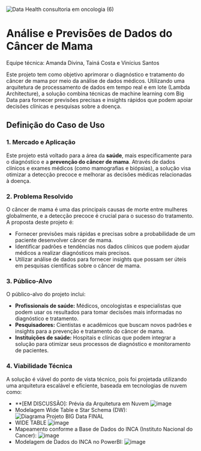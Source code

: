 ![Data Health consultoria em oncologia (6)](https://github.com/user-attachments/assets/56bd0edf-217f-4fa1-a032-fa8f6ee1c640)

# Análise e Previsões de Dados do Câncer de Mama
Equipe técnica: Amanda Divina, Tainá Costa e Vinícius Santos

Este projeto tem como objetivo aprimorar o diagnóstico e tratamento do câncer de mama por meio da análise de dados médicos. Utilizando uma arquitetura de processamento de dados em tempo real e em lote (Lambda Architecture), a solução combina técnicas de machine learning com Big Data para fornecer previsões precisas e insights rápidos que podem apoiar decisões clínicas e pesquisas sobre a doença.

## Definição do Caso de Uso

### 1. **Mercado e Aplicação**

Este projeto está voltado para a área da **saúde**, mais especificamente para o diagnóstico e a **prevenção do câncer de mama**. Através de dados clínicos e exames médicos (como mamografias e biópsias), a solução visa otimizar a detecção precoce e melhorar as decisões médicas relacionadas à doença.

### 2. **Problema Resolvido**

O câncer de mama é uma das principais causas de morte entre mulheres globalmente, e a detecção precoce é crucial para o sucesso do tratamento. A proposta deste projeto é:
- Fornecer previsões mais rápidas e precisas sobre a probabilidade de um paciente desenvolver câncer de mama.
- Identificar padrões e tendências nos dados clínicos que podem ajudar médicos a realizar diagnósticos mais precisos.
- Utilizar análise de dados para fornecer insights que possam ser úteis em pesquisas científicas sobre o câncer de mama.

### 3. **Público-Alvo**

O público-alvo do projeto inclui:
- **Profissionais de saúde:** Médicos, oncologistas e especialistas que podem usar os resultados para tomar decisões mais informadas no diagnóstico e tratamento.
- **Pesquisadores:** Cientistas e acadêmicos que buscam novos padrões e insights para a prevenção e tratamento do câncer de mama.
- **Instituições de saúde:** Hospitais e clínicas que podem integrar a solução para otimizar seus processos de diagnóstico e monitoramento de pacientes.

### 4. **Viabilidade Técnica**

A solução é viável do ponto de vista técnico, pois foi projetada utilizando uma arquitetura escalável e eficiente, baseada em tecnologias de nuvem como:
- **[EM DISCUSSÃO]: Prévia da Arquitetura em Nuvem
 ![image](https://github.com/user-attachments/assets/ad56de0d-b33e-4d09-90a4-c288c9e498a6)
- Modelagem Wide Table e Star Schema (DW):
 ![Diagrama Projeto BIG Data FINAL](https://github.com/user-attachments/assets/071d5973-8cd8-46f1-bc26-d0c1ff863de7)
- WIDE TABLE
![image](https://github.com/user-attachments/assets/3ed085d0-3cbd-4124-bb37-3ea7299d8d41)
- Mapeamento conforme a Base de Dados do INCA (Instituto Nacional do Cancer):
 ![image](https://github.com/user-attachments/assets/cb3553ab-6350-4eb0-983b-a0b060722268)
- Modelagem de Dados do INCA no PowerBI:
 ![image](https://github.com/user-attachments/assets/28f1af40-16e0-4f58-8da3-67a216d41683)



